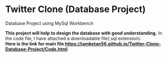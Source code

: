 # Twitter Clone (Database Project)
 Database Project using MySql Workbench
 
 <b>This project will help to design the database with good understanding.</b>
 In the code file, I have attached a downloadable file(.sql extension).
<br>
<b>Here is the link for main file https://iamketan56.github.io/Twitter-Clone-Database-Project/Code.html</b>
